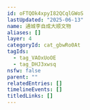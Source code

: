 ```yaml
---
id: oFTQOk4xpyI82QCqlGWoS
lastUpdated: "2025-06-13"
name: 通城李自成大顺文物
aliases: []
layer: 4
categoryId: cat_gbwRo0At
tagIds:
  - tag_VAOxUoOE
  - tag_DHJ3xwsq
nsfw: false
parent: ""
relatedEntries: []
timelineEvents: []
titledLinks: []
---
```



